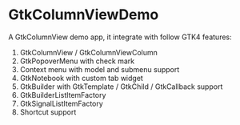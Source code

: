 # GtkColumnViewDemo
A GtkColumnView demo app, it integrate with follow GTK4 features:
1. GtkColumnView / GtkColumnViewColumn
2. GtkPopoverMenu with check mark
3. Context menu with model and submenu support
4. GtkNotebook with custom tab widget
5. GtkBuilder with GtkTemplate / GtkChild / GtkCallback support
6. GtkBuilderListItemFactory
7. GtkSignalListItemFactory
8. Shortcut support